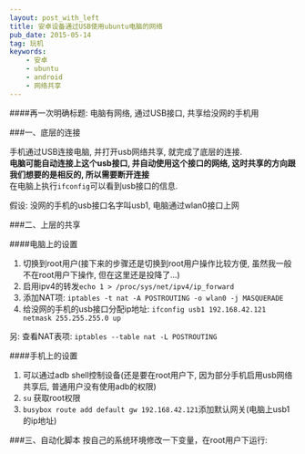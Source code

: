 ```yaml
---
layout: post_with_left
title: 安卓设备通过USB使用ubuntu电脑的网络
pub_date: 2015-05-14
tag: 玩机
keywords:
    - 安卓
    - ubuntu
    - android
    - 网络共享
---
```


####再一次明确标题: 电脑有网络, 通过USB接口, 共享给没网的手机用


###一、底层的连接

手机通过USB连接电脑, 并打开usb网络共享, 就完成了底层的连接.    
**电脑可能自动连接上这个usb接口, 并自动使用这个接口的网络, 这时共享的方向跟我们想要的是相反的, 所以需要断开连接**    
在电脑上执行`ifconfig`可以看到usb接口的信息.    
    
假设: 没网的手机的usb接口名字叫usb1, 电脑通过wlan0接口上网     


###二、上层的共享

####电脑上的设置
1. 切换到root用户(接下来的步骤还是切换到root用户操作比较方便, 虽然我一般不在root用户下操作, 但在这里还是投降了...)    
2. 启用ipv4的转发`echo 1 > /proc/sys/net/ipv4/ip_forward`     
3. 添加NAT项: `iptables -t nat -A POSTROUTING -o wlan0 -j MASQUERADE`    
4. 给没网的手机的usb接口分配ip地址: `ifconfig usb1 192.168.42.121 netmask 255.255.255.0 up`    

另: 查看NAT表项: `iptables --table nat -L POSTROUTING`

####手机上的设置
1. 可以通过adb shell控制设备(还是要在root用户下, 因为部分手机启用usb网络共享后, 普通用户没有使用adb的权限)    
2. `su` 获取root权限
3. `busybox route add default gw 192.168.42.121`添加默认网关(电脑上usb1的ip地址)

###三、自动化脚本
按自己的系统环境修改一下变量，在root用户下运行:    
<script src="https://gist.github.com/chenyanclyz/4e99e4888681a5e329c9.js"></script>

